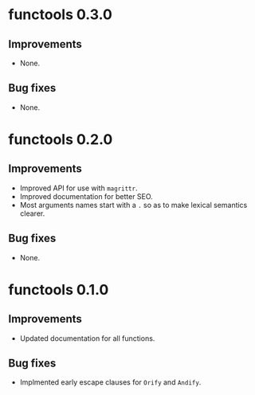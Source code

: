 # functools 0.3.0

## Improvements

* None.
  
## Bug fixes

* None.

# functools 0.2.0

## Improvements

* Improved API for use with `magrittr`.
* Improved documentation for better SEO.
* Most arguments names start with a `.` so as to make lexical semantics clearer.
  
## Bug fixes

* None.

# functools 0.1.0

## Improvements

* Updated documentation for all functions.
  
## Bug fixes

* Implmented early escape clauses for `Orify` and `Andify`.


